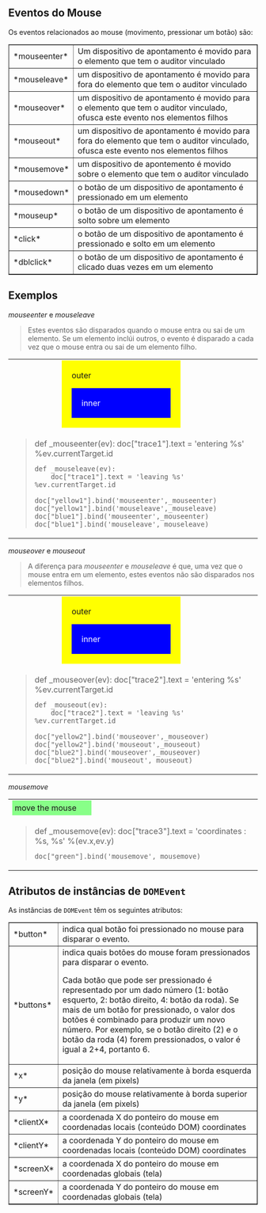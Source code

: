 Eventos do Mouse
----------------

<script type="text/python">
from browser import doc, alert
</script>

Os eventos relacionados ao mouse (movimento, pressionar um botão) são:

<table cellpadding=3 border=1>
<tr>
<td>*mouseenter*</td>
<td>Um dispositivo de apontamento é movido para o elemento que tem o auditor vinculado</td>
</tr>
<tr><td>*mouseleave*</td><td>um dispositivo de apontamento é movido para fora do elemento que tem o auditor vinculado</td></tr>

<tr><td>*mouseover*</td><td>um dispositivo de apontamento é movido para o elemento que tem o auditor vinculado, ofusca este evento nos elementos filhos</td></tr>
<tr><td>*mouseout*</td><td>um dispositivo de apontamento é movido para fora do elemento que tem o auditor vinculado, ofusca este evento nos elementos filhos</td></tr>

<tr><td>*mousemove*</td><td>um dispositivo de apontemento é movido sobre o elemento que tem o auditor vinculado</td></tr>

<tr><td>*mousedown*</td><td>o botão de um dispositivo de apontamento é pressionado em um elemento</td></tr>
<tr><td>*mouseup*</td><td>o botão de um dispositivo de apontamento é solto sobre um elemento</td></tr>

<tr><td>*click*</td><td>o botão de um dispositivo de apontamento é pressionado e solto em um elemento</td></tr>
<tr><td>*dblclick*</td><td>o botão de um dispositivo de apontamento é clicado duas vezes em um elemento</td></tr>

</table>

Exemplos
--------

*mouseenter* e *mouseleave*

> Estes eventos são disparados quando o mouse entra ou sai de um
> elemento. Se um elemento inclúi outros, o evento é disparado a cada
> vez que o mouse entra ou sai de um elemento filho.

<table>
<tr>
<td>
<div id="yellow1" style="background-color:yellow;width:200px;padding:20px;margin-left:100px;">outer<p>
<div id="blue1" style="background-color:blue;color:white;padding:20px;">inner</div>
</td>
<td><div id="trace1">&nbsp;</div></td>
</tr>
<tr>
<td colspan=2>
<blockquote>
<div id="enter_leave">
    def _mouseenter(ev):
        doc["trace1"].text = 'entering %s' %ev.currentTarget.id
    
    def _mouseleave(ev):
        doc["trace1"].text = 'leaving %s' %ev.currentTarget.id
    
    doc["yellow1"].bind('mouseenter',_mouseenter)
    doc["yellow1"].bind('mouseleave',_mouseleave)
    doc["blue1"].bind('mouseenter',_mouseenter)
    doc["blue1"].bind('mouseleave',_mouseleave)
</div>
</blockquote>
</td>
</tr>
</table>

<script type="text/python">
exec(doc["enter_leave"].text)
</script>

*mouseover* e *mouseout*

> A diferença para *mouseenter* e *mouseleave* é que, uma vez que o
> mouse entra em um elemento, estes eventos não são disparados nos
> elementos filhos.

<table>
<tr>
<td>
<div id="yellow2" style="background-color:yellow;width:200px;padding:20px;margin-left:100px;">outer<p>
<div id="blue2" style="background-color:blue;color:white;padding:20px;">inner</div>
</td>
<td>
<div id="trace2">&nbsp;</div>
</td>
</tr>
<tr>
<td colspan=2>
<blockquote>
<div id="over_out">
    def _mouseover(ev):
        doc["trace2"].text = 'entering %s' %ev.currentTarget.id
    
    def _mouseout(ev):
        doc["trace2"].text = 'leaving %s' %ev.currentTarget.id
    
    doc["yellow2"].bind('mouseover',_mouseover)
    doc["yellow2"].bind('mouseout',_mouseout)
    doc["blue2"].bind('mouseover',_mouseover)
    doc["blue2"].bind('mouseout',_mouseout)

</div>
</blockquote>
</td>
</tr>
</table>

<script type="text/python">
exec(doc["over_out"].text)
</script>

*mousemove*

<table>
<tr><td>
<div id="green" style="padding:5px;background-color:#8F8;width:150px;">move the mouse</div>
</td>
<td><div id="trace3">&nbsp;</div></td>
</tr>
<tr>
<td colspan=2>
<blockquote>
<div id="move">
    def _mousemove(ev):
        doc["trace3"].text = 'coordinates : %s, %s' %(ev.x,ev.y)
    
    doc["green"].bind('mousemove',_mousemove)
</div>
</blockquote>
</td>
</tr>
</table>

<script type="text/python">
exec(doc["move"].text)
</script>

Atributos de instâncias de `DOMEvent`
-------------------------------------

As instâncias de `DOMEvent` têm os seguintes atributos:

<table cellpadding=3 border=1>
<tr><td>*button*</td><td>indica qual botão foi pressionado no mouse para disparar o evento.</td></tr>
<tr><td>*buttons*</td><td>indica quais botões do mouse foram pressionados para disparar o evento.

Cada botão que pode ser pressionado é representado por um dado número
(1: botão esquerto, 2: botão direito, 4: botão da roda). Se mais de um
botão for pressionado, o valor dos botões é combinado para produzir um
novo número. Por exemplo, se o botão direito (2) e o botão da roda (4)
forem pressionados, o valor é igual a 2+4, portanto 6.</td></tr>

<tr><td>*x*</td><td>posição do mouse relativamente à borda esquerda da janela (em pixels)</td></tr>
<tr><td>*y*</td><td>posição do mouse relativamente à borda superior da janela (em pixels)</td></tr>

<tr><td>*clientX*</td><td>a coordenada X do ponteiro do mouse em coordenadas locais (conteúdo DOM) coordinates</td></tr>
<tr><td>*clientY*</td><td>a coordenada Y do ponteiro do mouse em coordenadas locais (conteúdo DOM) coordinates</td></tr>

<tr><td>*screenX*</td><td>a coordenada X do ponteiro do mouse em coordenadas globais (tela)</td></tr>
<tr><td>*screenY*</td><td>a coordenada Y do ponteiro do mouse em coordenadas globais (tela)</td></tr>

</table>

